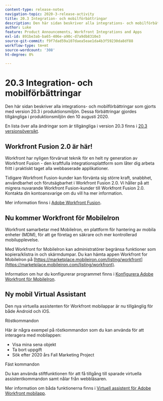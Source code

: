 ```yaml
---
content-type: release-notes
navigation-topic: 2020-3-release-activity
title: 20.3 Integration- och mobilförbättringar
description: Den här sidan beskriver alla integrations- och mobilförbättringar som gjorts med version 20.3 i produktionsmiljön. Dessa förbättringar gjordes tillgängliga i produktionsmiljön den 10 augusti 2020.
author: Luke
feature: Product Announcements, Workfront Integrations and Apps
exl-id: 891be3ab-ba65-406e-a90c-d7a9db8310e3
source-git-commit: f9f7dad59a107daea5eae1da4b3f59230da8df88
workflow-type: tm+mt
source-wordcount: '308'
ht-degree: 0%

---
```


# 20.3 Integration- och mobilförbättringar

Den här sidan beskriver alla integrations- och mobilförbättringar som gjorts med version 20.3 i produktionsmiljön. Dessa förbättringar gjordes tillgängliga i produktionsmiljön den 10 augusti 2020.

En lista över alla ändringar som är tillgängliga i version 20.3 finns i [20.3 versionsöversikt](../../../product-announcements/product-releases/20.3-release-activity/20.3-release-overview.md).

## Workfront Fusion 2.0 är här!

Workfront har nyligen förvärvat teknik för en helt ny generation av Workfront Fusion - den kraftfulla integrationsplattform som låter dig arbeta fritt i praktiskt taget alla webbaserade applikationer.

Tidigare Workfront Fusion-kunder kan förvänta sig större kraft, snabbhet, användbarhet och förutsägbarhet i Workfront Fusion 2.0. Vi håller på att migrera nuvarande Workfront Fusion-kunder till Workfront Fusion 2.0. Kontakta din kontoansvarige om du vill ha mer information.

Mer information finns i [Adobe Workfront Fusion](../../../workfront-fusion/workfront-fusion-2.md).

## Nu kommer Workfront för MobileIron

Workfront samarbetar med MobileIron, en plattform för hantering av mobila enheter (MDM), för att ge företag en säkrare och mer kontrollerad mobilupplevelse.

Med Workfront for MobileIron kan administratörer begränsa funktioner som kopiera/klistra in och skärmdumpar. Du kan hämta appen Workfront for MobileIron på [https://marketplace.mobileiron.com/listing/workfront](https://marketplace.mobileiron.com/listing/workfront).

Information om hur du konfigurerar programmet finns i [Konfigurera Adobe Workfront för MobileIron](../../../workfront-basics/mobile-apps/using-the-workfront-mobile-app/wf-mobileiron-configs.md).

## Ny mobil Virtual Assistant

Den nya virtuella assistenten för Workfront mobilappar är nu tillgänglig för både Android och iOS.

Röstkommandon

Här är några exempel på röstkommandon som du kan använda för att interagera med mobilappen:

* Visa mina sena objekt
* Ta bort uppgift
* Sök efter 2020 års Fall Marketing Project

Fäst kommandon

Du kan använda stiftfunktionen för att få tillgång till sparade virtuella assistentkommandon samt nålar från webbläsaren.

Mer information om båda funktionerna finns i [Virtuell assistent för Adobe Workfront mobilapp](../../../workfront-basics/mobile-apps/using-the-workfront-mobile-app/wf-mobile-virtual-assistant.md).

